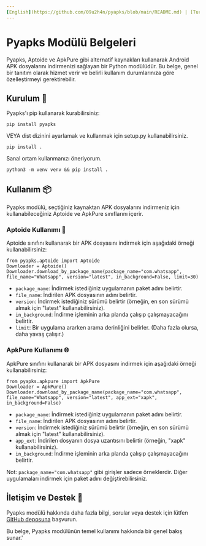 ```yaml
---
[English](https://github.com/09u2h4n/pyapks/blob/main/README.md) | [Turkish](https://github.com/09u2h4n/pyapks/blob/main/docs/README_TR.md)
---
```


# Pyapks Modülü Belgeleri
Pyapks, Aptoide ve ApkPure gibi alternatif kaynakları kullanarak Android APK dosyalarını indirmenizi sağlayan bir Python modülüdür. Bu belge, genel bir tanıtım olarak hizmet verir ve belirli kullanım durumlarınıza göre özelleştirmeyi gerektirebilir.
## Kurulum 🚀
Pyapks'ı pip kullanarak kurabilirsiniz:

    pip install pyapks

VEYA dist dizinini ayarlamak ve kullanmak için setup.py kullanabilirsiniz.

    pip install .

Sanal ortam kullanmanızı öneriyorum.

    python3 -m venv venv && pip install .

## Kullanım 📦
Pyapks modülü, seçtiğiniz kaynaktan APK dosyalarını indirmeniz için kullanabileceğiniz Aptoide ve ApkPure sınıflarını içerir.
### Aptoide Kullanımı 🛒
Aptoide sınıfını kullanarak bir APK dosyasını indirmek için aşağıdaki örneği kullanabilirsiniz:

    from pyapks.aptoide import Aptoide
    Downloader = Aptoide()
    Downloader.download_by_package_name(package_name="com.whatsapp", file_name="Whatsapp", version="latest", in_background=False, limit=30)
-   `package_name`: İndirmek istediğiniz uygulamanın paket adını belirtir.
-   `file_name`: İndirilen APK dosyasının adını belirtir.
-   `version`: İndirmek istediğiniz sürümü belirtir (örneğin, en son sürümü almak için "latest" kullanabilirsiniz).
-   `in_background`: İndirme işleminin arka planda çalışıp çalışmayacağını belirtir.
-   `limit`: Bir uygulama ararken arama derinliğini belirler. (Daha fazla olursa, daha yavaş çalışır.)
### ApkPure Kullanımı 🌐
ApkPure sınıfını kullanarak bir APK dosyasını indirmek için aşağıdaki örneği kullanabilirsiniz:

    from pyapks.apkpure import ApkPure
    Downloader = ApkPure()
    Downloader.download_by_package_name(package_name="com.whatsapp", file_name="Whatsapp", version="latest", app_ext="xapk", in_background=False)
-   `package_name`: İndirmek istediğiniz uygulamanın paket adını belirtir.
-   `file_name`: İndirilen APK dosyasının adını belirtir.
-   `version`: İndirmek istediğiniz sürümü belirtir (örneğin, en son sürümü almak için "latest" kullanabilirsiniz).
-   `app_ext`: İndirilen dosyanın dosya uzantısını belirtir (örneğin, "xapk" kullanabilirsiniz).
-   `in_background`: İndirme işleminin arka planda çalışıp çalışmayacağını belirtir.

Not: `package_name="com.whatsapp"` gibi girişler sadece örneklerdir. Diğer uygulamaları indirmek için paket adını değiştirebilirsiniz.

## İletişim ve Destek 📧

Pyapks modülü hakkında daha fazla bilgi, sorular veya destek için lütfen [GitHub deposuna](https://github.com/09u2h4n/pyapks) başvurun.

Bu belge, Pyapks modülünün temel kullanımı hakkında bir genel bakış sunar.'

